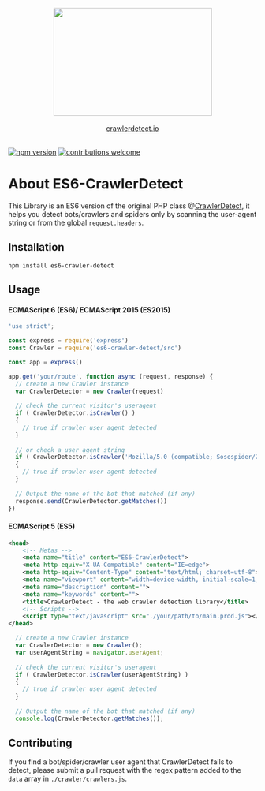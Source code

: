 <p align="center"><a href="http://crawlerdetect.io/" target="_blank"><img src="https://cloud.githubusercontent.com/assets/340752/23082173/1bd1a396-f550-11e6-8aba-4d3c75edea2f.png" width="321" height="219" /></a><br><br>
<a href="http://crawlerdetect.io/" target="_blank">crawlerdetect.io</a>
<br><br>
</p>

[![npm version](https://badge.fury.io/js/es6-crawler-detect.svg)](https://badge.fury.io/js/es6-crawler-detect)
[![contributions welcome](https://img.shields.io/badge/contributions-welcome-brightgreen.svg?style=flat)](https://github.com/JefferyHus/es6-crawler-detect/issues)



# About ES6-CrawlerDetect
This Library is an ES6 version of the original PHP class @[CrawlerDetect](https://github.com/JayBizzle/Crawler-Detect), it helps you detect bots/crawlers and spiders only by scanning the user-agent string or from the global `request.headers`.

## Installation
`npm install es6-crawler-detect`

## Usage
#### ECMAScript 6 (ES6)/ ECMAScript 2015 (ES2015)
```javascript
'use strict';

const express = require('express')
const Crawler = require('es6-crawler-detect/src')

const app = express()

app.get('your/route', function async (request, response) {
  // create a new Crawler instance
  var CrawlerDetector = new Crawler(request)
  
  // check the current visitor's useragent
  if ( CrawlerDetector.isCrawler() )
  {
    // true if crawler user agent detected
  }
  
  // or check a user agent string
  if ( CrawlerDetector.isCrawler('Mozilla/5.0 (compatible; Sosospider/2.0; +http://help.soso.com/webspider.htm)') )
  {
    // true if crawler user agent detected
  }
  
  // Output the name of the bot that matched (if any)
  response.send(CrawlerDetector.getMatches())
})
```
#### ECMAScript 5 (ES5)
```xml
<head>
	<!-- Metas -->
	<meta name="title" content="ES6-CrawlerDetect">
	<meta http-equiv="X-UA-Compatible" content="IE=edge">
	<meta http-equiv="Content-Type" content="text/html; charset=utf-8">
	<meta name="viewport" content="width=device-width, initial-scale=1, shrink-to-fit=no">
	<meta name="description" content="">
	<meta name="keywords" content="">
	<title>CrawlerDetect - the web crawler detection library</title>
	<!-- Scripts -->
	<script type="text/javascript" src="./your/path/to/main.prod.js"></script>
</head>
```

```javascript
  // create a new Crawler instance
  var CrawlerDetector = new Crawler();
  var userAgentString = navigator.userAgent;
  
  // check the current visitor's useragent
  if ( CrawlerDetector.isCrawler(userAgentString) )
  {
    // true if crawler user agent detected
  }
  
  // Output the name of the bot that matched (if any)
  console.log(CrawlerDetector.getMatches());
```

## Contributing
If you find a bot/spider/crawler user agent that CrawlerDetect fails to detect, please submit a pull request with the regex pattern added to the `data` array in `./crawler/crawlers.js`.
